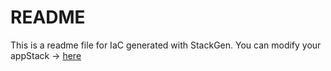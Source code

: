# README
This is a readme file for IaC generated with StackGen.
You can modify your appStack -> [here](http://main.dev.stackgen.com/appstacks/34c0db73-c4a8-4a2e-8c29-714a59d432a9)
